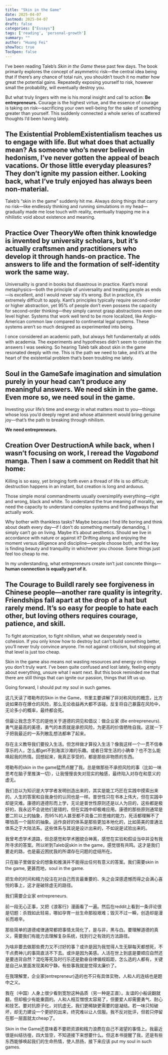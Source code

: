 ```yaml
---
title: "Skin in the Game"
date: 2025-04-07
lastmod: 2025-04-07
draft: false
categories: ["Essays"]
tags: ['reading', 'personal-growth']
summary: ""
author: "Huang Fei"
showToc: true
TocOpen: false
---
```


I’ve been reading Taleb’s *Skin in the Game* these past few days. The book primarily explores the concept of asymmetric risk—the central idea being that if there’s any chance of total ruin, you shouldn’t touch it no matter how great the potential gains. Repeatedly exposing yourself to risk, however small the probability, will eventually destroy you.

But what truly lingers with me is his moral insight and call to action: **Be entrepreneurs.** Courage is the highest virtue, and the essence of courage is taking on risk—sacrificing your own well-being for the sake of something greater than yourself. This suddenly connected a whole series of scattered thoughts I’d been having lately.

## **The Existential Problem**Existentialism teaches us to engage with life. But what does that actually mean? As someone who’s never believed in hedonism, I’ve never gotten the appeal of beach vacations. Or those little everyday pleasures? They don’t ignite my passion either. Looking back, what I’ve truly enjoyed has always been non-material.

Taleb’s “skin in the game” suddenly hit me. Always doing things that carry no risk—like endlessly thinking and running simulations in my head—gradually made me lose touch with reality, eventually trapping me in a nihilistic void about existence and meaning.

## **Practice Over Theory**We often think knowledge is invented by university scholars, but it’s actually craftsmen and practitioners who develop it through hands-on practice. The answers to life and the formation of self-identity work the same way.

Universality is grand in books but disastrous in practice. Kant’s moral metaphysics—both the principle of universality and treating people as ends—is excellent, and I would never say it’s wrong. But in practice, it’s extremely difficult to apply. Kant’s principles typically require second-order or higher abstraction, yet 95% of people don’t even possess the capacity for second-order thinking—they simply cannot grasp abstractions even one level higher. Systems that work well tend to be more localized, like Anglo-American common law compared to continental legal systems. These systems aren’t so much designed as experimented into being.

I once considered an academic path, but always felt fundamentally at odds with academia. The experiments and hypotheses didn’t seem to contain the answers I was seeking. So hearing Taleb talk about skin in the game resonated deeply with me. This is the path we need to take, and it’s at the heart of the existential problem that’s been troubling me lately.

## **Soul in the Game**Safe imagination and simulation purely in your head can’t produce any meaningful answers. We need skin in the game. Even more so, we need **soul in the game.**

Investing your life’s time and energy in what matters most to you—things whose loss you’d deeply regret and whose attainment would bring genuine joy—that’s the path to breaking through nihilism.

**We need entrepreneurs.**

## **Creation Over Destruction**A while back, when I wasn’t focusing on work, I reread the *Vagabond* manga. Then I saw a comment on Reddit that hit home:

Killing is so easy, yet bringing forth even a thread of life is so difficult; destruction happens in an instant, but creation is long and arduous.

Those simple moral commandments usually oversimplify everything—right and wrong, black and white. To understand the true meaning of morality, we need the capacity to understand complex systems and find pathways that actually work.

Why bother with thankless tasks? Maybe because I find life boring and think about death every day—if I don’t do something mentally demanding, I simply can’t go on living. Maybe it’s about aesthetics. Should we live in accordance with nature or against it? Drifting along and enjoying the moment versus diligence and discipline—people choose both, and the key is finding beauty and tranquility in whichever you choose. Some things just feel too cheap to me.

In my understanding, what entrepreneurs create isn’t just concrete things—**human connection is equally part of it.**

## **The Courage to Build**I rarely see forgiveness in Chinese people—another rare quality is integrity. Friendships fall apart at the drop of a hat but rarely mend. It’s so easy for people to hate each other, but loving others requires courage, patience, and skill.

To fight atomization, to fight nihilism, what we desperately need is cohesion. If you only know how to destroy but can’t build something better, you’ll never truly convince anyone. I’m not against criticism, but stopping at that level is just too cheap.

Skin in the game also means not wasting resources and energy on things you don’t truly want. I’ve been quite confused and lost lately, feeling empty about everything, unsure what I want next. But this book reminded me that there are still things that can ignite our passion, things that lift us up.

Going forward, I should put my soul in such games.

这几天读了塔勒布的Skin in the Game，书里主要讲解了非对称风险的概念，比方说如果存在爆仓的风险，那么无论收益再大都不该碰。反复将自己暴露在风险中，无论多小的概率，最终都会死。

但最让我念念不忘的是他关于道德的洞见和倡议：做企业家 (Be entrepreneurs). 勇气是最高的美德，勇气的本质就是承担风险，为更高的价值牺牲自我。这就一下子把我最近的一系列散乱想法都串了起来。

存在主义教导我们要投入生活。但怎样做才算投入生活？像我这样一个一贯不信奉享乐的人，怎么都get不到海滨沙滩的乐趣。或者日常生活的小确幸？也不怎么能唤起我的热情。回想起来，我真正享受的，都是那些非物质的东西。

塔勒布的skin in the game猛然点醒了我。总是做那些不承担风险的事（比如一味思考在脑子里推演一切），让我慢慢丧失对现实的触感，最终陷入对存在和意义的虚无。

我们总以为知识是大学学者发明创造出来的，其实是能工巧匠在实践中摸索出来的。人生的答案和自我身份的认同也是一样。普世性只在书本上伟大，但在实践中却是灾难。康德的道德形而上学，无论是普世性原则还是以人为目的，这些都是极好的，我永远不会说他们是错的，但在实践中却极难应用。康德的那些原则通常是要二阶以上的抽象，而95%的人甚至都不具备二阶思维的能力，死活都理解不了哪怕高一个层阶的抽象。运作良好的体系是那些更加本地化的，比如英美的普通法体系之于大陆法系。这些体系与其说是设计出来的，不如说是试验出来的。

我曾考虑学术道路，但总感觉和学术圈貌合神离，感觉在实验和假设当中并没有我所寻求的答案。所以听到Taleb说skin in the game，感觉很有共鸣。这才是我们要走的路，也是最近困扰我的所谓存在问题的症结所在。

只在脑子里做安全的想象和推演并不能得出任何有意义的答案。我们需要skin in the game, 更甚而地，soul in the game.

把生命的时间和精力投注在对自己而言最重要的、失之会深感遗憾而得之会满心喜悦的事上，这才是破除虚无的路径。

我们需要企业家 entrepreneurs.

前一段无心正事，又把《浪客行》漫画看了一遍。然后在reddit上看到一条评论很是切题：杀戮如此轻易，哪如孕育一丝生命那般艰难；毁灭不过一瞬，创造却是漫长而艰辛。

那些简单的道德戒律通常都把事情太简化了，是与非，黑与白。要理解道德的真义，需要我们有能力去理解复杂系统，找到行之有效的方法路径。

为啥非要去做那些费力又不讨好的事？或许是因为我觉得人生无聊每天都想死，不干点费神儿的事简直活不下去。或许是因为美感。人活在世上到底是要顺应自然还是要违背自然？混吃等死及时行乐还是勤奋自律循规蹈距，怎么选的人都有，关键是自己从里面发现美和宁静。有些事我就是觉得太廉价了。

在我理解里，企业家(entrepreneur)造的也不只有具体实物，人和人的连结也是题中之义。

我在（中国）人身上很少看到宽恕这种品质（另一种是正直）。友谊的小船说翻就翻，但却极少有能重圆的。人和人相互憎恨太容易了，但要爱人却需要勇气、耐心和技艺。要对抗原子化，对抗虚无，我们更稀缺更需要的是凝结。若一味只知破坏，却无力建设一个更好的出来，终究难以让人信服。我不反对批评，但若只停留在那一层面就太cheap了。

Skin in the Game还意味着不要把资源和精力浪费在自己不渴望的事情上。我最近很是纠结彷徨，四大皆空，不知道接下来想要什么。但这本书提醒了我，还是有些东西能够唤起我们的生命热情，使人昂扬，接下来应该 put my soul in such games.